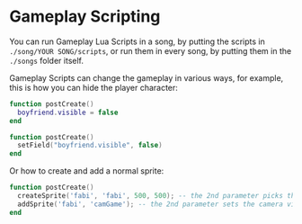 # Gameplay Scripting

You can run Gameplay Lua Scripts in a song, by putting the scripts in `./song/YOUR SONG/scripts`, or run them in every song, by putting them in the `./songs` folder itself.

Gameplay Scripts can change the gameplay in various ways, for example, this is how you can hide the player character:

```lua
function postCreate()
  boyfriend.visible = false
end
```

```lua
function postCreate()
  setField("boyfriend.visible", false)
end
```

Or how to create and add a normal sprite:

```lua
function postCreate()
  createSprite('fabi', 'fabi', 500, 500); -- the 2nd parameter picks the png image from the ./images folder
  addSprite('fabi', 'camGame'); -- the 2nd parameter sets the camera view of the sprite. Can be camHUD to show it into the HUD.
end
```

